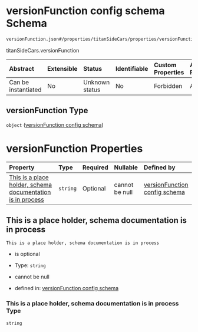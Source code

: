 # versionFunction config schema Schema

```txt
versionFunction.json#/properties/titanSideCars/properties/versionFunction
```

titanSideCars.versionFunction

| Abstract            | Extensible | Status         | Identifiable | Custom Properties | Additional Properties | Access Restrictions | Defined In                                                               |
| :------------------ | :--------- | :------------- | :----------- | :---------------- | :-------------------- | :------------------ | :----------------------------------------------------------------------- |
| Can be instantiated | No         | Unknown status | No           | Forbidden         | Allowed               | none                | [titanSideCars.json\*](../out/titanSideCars.json "open original schema") |

## versionFunction Type

`object` ([versionFunction config schema](titansidecars-properties-titansidecars-schema-properties-versionfunction-config-schema.md))

# versionFunction Properties

| Property                                                                                                                 | Type     | Required | Nullable       | Defined by                                                                                                                                                                                                             |
| :----------------------------------------------------------------------------------------------------------------------- | :------- | :------- | :------------- | :--------------------------------------------------------------------------------------------------------------------------------------------------------------------------------------------------------------------- |
| [This is a place holder, schema documentation is in process](#this-is-a-place-holder-schema-documentation-is-in-process) | `string` | Optional | cannot be null | [versionFunction config schema](versionfunction-properties-this-is-a-place-holder-schema-documentation-is-in-process.md "versionFunction.json#/properties/This is a place holder, schema documentation is in process") |

## This is a place holder, schema documentation is in process



`This is a place holder, schema documentation is in process`

* is optional

* Type: `string`

* cannot be null

* defined in: [versionFunction config schema](versionfunction-properties-this-is-a-place-holder-schema-documentation-is-in-process.md "versionFunction.json#/properties/This is a place holder, schema documentation is in process")

### This is a place holder, schema documentation is in process Type

`string`
